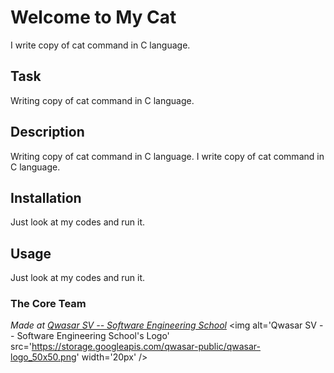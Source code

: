 # Welcome to My Cat
I write copy of cat command in C language.

## Task
Writing copy of cat command in C language.
## Description
Writing copy of cat command in C language.
I write copy of cat command in C language.

## Installation
Just look at my codes and run it.
## Usage
Just look at my codes and run it.

### The Core Team


<span><i>Made at <a href='https://qwasar.io'>Qwasar SV -- Software Engineering School</a></i></span>
<span><img alt='Qwasar SV -- Software Engineering School's Logo' src='https://storage.googleapis.com/qwasar-public/qwasar-logo_50x50.png' width='20px' /></span>
